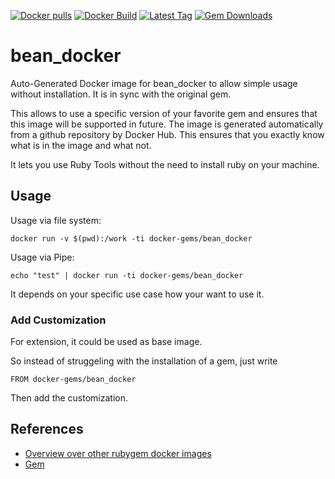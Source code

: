 [![Docker pulls](https://img.shields.io/docker/pulls/rubygem/bean_docker.svg)](https://hub.docker.com/r/rubygem/bean_docker/)
[![Docker Build](https://img.shields.io/docker/automated/rubygem/bean_docker.svg)](https://hub.docker.com/r/rubygem/bean_docker/)
[![Latest Tag](https://img.shields.io/github/tag/docker-rubygem/bean_docker.svg)](https://hub.docker.com/r/rubygem/bean_docker/)
[![Gem Downloads](https://img.shields.io/gem/dt/bean_docker.svg)](https://rubygems.org/gems/bean_docker/)
# bean_docker

Auto-Generated Docker image for bean_docker to allow simple usage without installation.
It is in sync with the original gem.

This allows to use a specific version of your favorite gem and ensures that this image will be supported in future.
The image is generated automatically from a github repository by Docker Hub.
This ensures that you exactly know what is in the image and what not.

It lets you use Ruby Tools without the need to install ruby on your machine.

## Usage

Usage via file system:

`docker run -v $(pwd):/work -ti docker-gems/bean_docker`

Usage via Pipe:

`echo "test" | docker run -ti docker-gems/bean_docker`

It depends on your specific use case how your want to use it.

### Add Customization

For extension, it could be used as base image.

So instead of struggeling with the installation of a gem, just write

`FROM docker-gems/bean_docker`

Then add the customization.

## References

 - [Overview over other rubygem docker images](https://github.com/thinkbot/docker-rubygem)
 - [Gem](https://rubygems.org/gems/bean_docker/)

